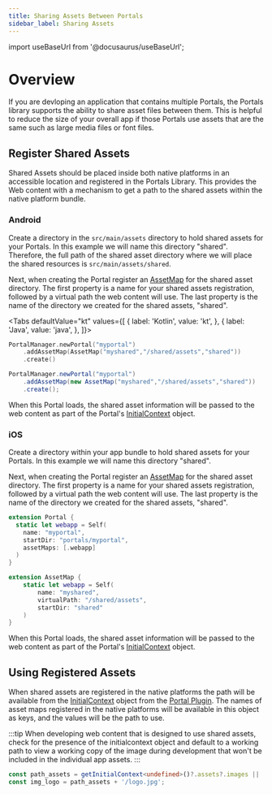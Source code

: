 ```yaml
---
title: Sharing Assets Between Portals
sidebar_label: Sharing Assets
---
```


import useBaseUrl from '@docusaurus/useBaseUrl';

# Overview

If you are devloping an application that contains multiple Portals, the Portals library supports the ability to share asset files between them. This is helpful to reduce the size of your overall app if those Portals use assets that are the same such as large media files or font files.

## Register Shared Assets

Shared Assets should be placed inside both native platforms in an accessible location and registered in the Portals Library. This provides the Web content with a mechanism to get a path to the shared assets within the native platform bundle.

### Android

Create a directory in the `src/main/assets` directory to hold shared assets for your Portals. In this example we will name this directory "shared". Therefore, the full path of the shared asset directory where we will place the shared resources is `src/main/assets/shared`.

Next, when creating the Portal register an [AssetMap](http://link) for the shared asset directory. The first property is a name for your shared assets registration, followed by a virtual path the web content will use. The last property is the name of the directory we created for the shared assets, "shared".

<Tabs
defaultValue="kt"
values={[
{ label: 'Kotlin', value: 'kt', },
{ label: 'Java', value: 'java', },
]}>
<TabItem value="kt">

```kotlin
PortalManager.newPortal("myportal")
    .addAssetMap(AssetMap("myshared","/shared/assets","shared"))
    .create()
```

</TabItem>
<TabItem value="java">

```java
PortalManager.newPortal("myportal")
    .addAssetMap(new AssetMap("myshared","/shared/assets","shared"))
    .create();
```

</TabItem>
</Tabs>

When this Portal loads, the shared asset information will be passed to the web content as part of the Portal's [InitialContext](./portals-plugin#initialcontext) object.

### iOS

Create a directory within your app bundle to hold shared assets for your Portals. In this example we will name this directory "shared".

Next, when creating the Portal register an [AssetMap](https://ionic-portals-ios.vercel.app/documentation/ionicportals/assetmap) for the shared asset directory. The first property is a name for your shared assets registration, followed by a virtual path the web content will use. The last property is the name of the directory we created for the shared assets, "shared".

```swift
extension Portal {
  static let webapp = Self(
    name: "myportal",
    startDir: "portals/myportal",
    assetMaps: [.webapp]
  )
}

extension AssetMap {
    static let webapp = Self(
        name: "myshared",
        virtualPath: "/shared/assets", 
        startDir: "shared"
    )
}
```

When this Portal loads, the shared asset information will be passed to the web content as part of the Portal's [InitialContext](./portals-plugin#initialcontext) object.

## Using Registered Assets

When shared assets are registered in the native platforms the path will be available from the [InitialContext](./portals-plugin#initialcontext) object from the [Portal Plugin](./portals-plugin). The names of asset maps registered in the native platforms will be available in this object as keys, and the values will be the path to use.

:::tip
When developing web content that is designed to use shared assets, check for the presence of the initialcontext object and default to a working path to view a working copy of the image during development that won't be included in the individual app assets.
:::

```typescript
const path_assets = getInitialContext<undefined>()?.assets?.images || 'src/assets';
const img_logo = path_assets + '/logo.jpg';
```